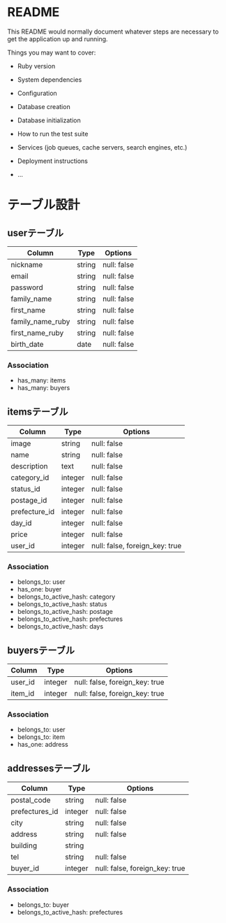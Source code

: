 # README

This README would normally document whatever steps are necessary to get the
application up and running.

Things you may want to cover:

* Ruby version

* System dependencies

* Configuration

* Database creation

* Database initialization

* How to run the test suite

* Services (job queues, cache servers, search engines, etc.)

* Deployment instructions

* ...

# テーブル設計

## userテーブル

| Column           | Type    | Options           |
| ---------------- | ------- | ----------------- |
| nickname         | string  | null: false       |
| email            | string  | null: false       |
| password         | string  | null: false       |
| family_name      | string  | null: false       |
| first_name       | string  | null: false       |
| family_name_ruby | string  | null: false       |
| first_name_ruby  | string  | null: false       |
| birth_date       | date    | null: false       |

### Association

- has_many: items
- has_many: buyers


## itemsテーブル

| Column         | Type       | Options                        |
| -------------- | ---------- | ------------------------------ |
| image     　　　| string     | null: false                    |
| name　　　      | string     | null: false                    |
| description    | text       | null: false                    |
| category_id    | integer    | null: false                    |
| status_id      | integer    | null: false                    |
| postage_id     | integer    | null: false                    |
| prefecture_id  | integer    | null: false                    |
| day_id         | integer    | null: false                    |
| price          | integer    | null: false                    |
| user_id        | integer    | null: false, foreign_key: true |

### Association

- belongs_to: user
- has_one: buyer
- belongs_to_active_hash: category
- belongs_to_active_hash: status
- belongs_to_active_hash: postage
- belongs_to_active_hash: prefectures
- belongs_to_active_hash: days


## buyersテーブル

| Column           | Type       | Options                        |
| ---------------- | ---------- | ------------------------------ |
| user_id          | integer    | null: false, foreign_key: true |
| item_id          | integer    | null: false, foreign_key: true |

### Association
- belongs_to: user
- belongs_to: item
- has_one: address

## addressesテーブル

| Column           | Type       | Options                        |
| ---------------- | ---------- | ------------------------------ |
| postal_code      | string     | null: false                    |
| prefectures_id   | integer    | null: false                    |
| city             | string     | null: false                    |
| address          | string     | null: false                    |
| building         | string     |                                |
| tel              | string     | null: false                    |
| buyer_id         | integer    | null: false, foreign_key: true |

### Association
- belongs_to: buyer
- belongs_to_active_hash: prefectures